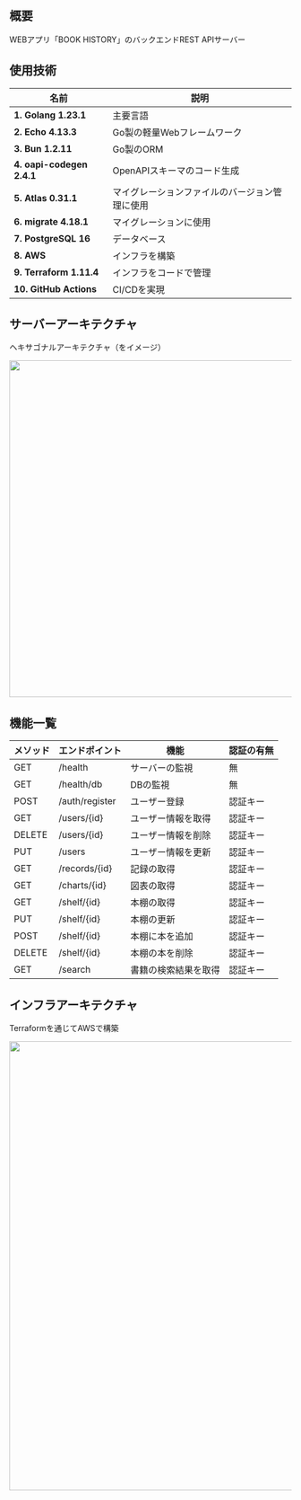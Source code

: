 ## 概要
WEBアプリ「BOOK HISTORY」のバックエンドREST APIサーバー

## 使用技術
|名前|説明|
---|---
|**1. Golang 1.23.1**|主要言語|
|**2. Echo 4.13.3**|Go製の軽量Webフレームワーク|
|**3. Bun 1.2.11**|Go製のORM|
|**4. oapi-codegen 2.4.1**|OpenAPIスキーマのコード生成|
|**5. Atlas 0.31.1**|マイグレーションファイルのバージョン管理に使用|
|**6. migrate 4.18.1**|マイグレーションに使用|
|**7. PostgreSQL 16**|データベース|
|**8. AWS**|インフラを構築|
|**9. Terraform 1.11.4**|インフラをコードで管理|
|**10. GitHub Actions**|CI/CDを実現|

## サーバーアーキテクチャ
ヘキサゴナルアーキテクチャ（をイメージ）

<img src="https://github.com/user-attachments/assets/4951eb7e-d040-4942-8d04-a31bb8c88eb3" width="600">

## 機能一覧
|メソッド|エンドポイント|機能|認証の有無|
|-------|-------------|----|---------|
|GET|/health|サーバーの監視|無
|GET|/health/db|DBの監視|無
|POST|/auth/register|ユーザー登録|認証キー
|GET|/users/{id}|ユーザー情報を取得|認証キー
|DELETE|/users/{id}|ユーザー情報を削除|認証キー
|PUT|/users|ユーザー情報を更新|認証キー
|GET|/records/{id}|記録の取得|認証キー
|GET|/charts/{id}|図表の取得|認証キー
|GET|/shelf/{id}|本棚の取得|認証キー
|PUT|/shelf/{id}|本棚の更新|認証キー
|POST|/shelf/{id}|本棚に本を追加|認証キー
|DELETE|/shelf/{id}|本棚の本を削除|認証キー
|GET|/search|書籍の検索結果を取得|認証キー

## インフラアーキテクチャ
Terraformを通じてAWSで構築

<img src="https://github.com/user-attachments/assets/b5360d49-6c84-4010-9e0a-91c54726c3a3" width="800">
